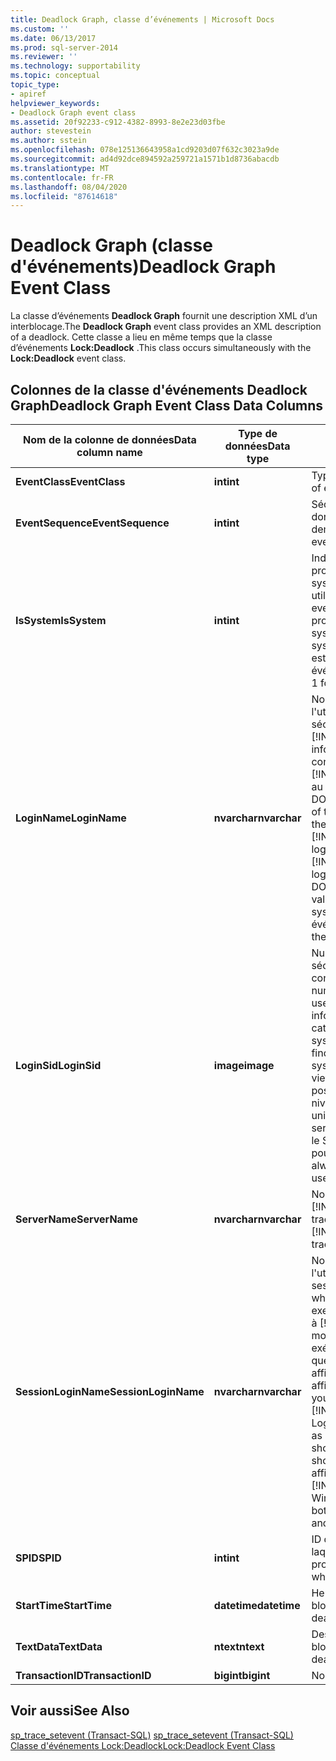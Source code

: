 ```yaml
---
title: Deadlock Graph, classe d’événements | Microsoft Docs
ms.custom: ''
ms.date: 06/13/2017
ms.prod: sql-server-2014
ms.reviewer: ''
ms.technology: supportability
ms.topic: conceptual
topic_type:
- apiref
helpviewer_keywords:
- Deadlock Graph event class
ms.assetid: 20f92233-c912-4382-8993-8e2e23d03fbe
author: stevestein
ms.author: sstein
ms.openlocfilehash: 078e125136643958a1cd9203d07f632c3023a9de
ms.sourcegitcommit: ad4d92dce894592a259721a1571b1d8736abacdb
ms.translationtype: MT
ms.contentlocale: fr-FR
ms.lasthandoff: 08/04/2020
ms.locfileid: "87614618"
---
```

# <a name="deadlock-graph-event-class"></a><span data-ttu-id="316a1-102">Deadlock Graph (classe d'événements)</span><span class="sxs-lookup"><span data-stu-id="316a1-102">Deadlock Graph Event Class</span></span>
  <span data-ttu-id="316a1-103">La classe d’événements **Deadlock Graph** fournit une description XML d’un interblocage.</span><span class="sxs-lookup"><span data-stu-id="316a1-103">The **Deadlock Graph** event class provides an XML description of a deadlock.</span></span> <span data-ttu-id="316a1-104">Cette classe a lieu en même temps que la classe d’événements **Lock:Deadlock** .</span><span class="sxs-lookup"><span data-stu-id="316a1-104">This class occurs simultaneously with the **Lock:Deadlock** event class.</span></span>  
  
## <a name="deadlock-graph-event-class-data-columns"></a><span data-ttu-id="316a1-105">Colonnes de la classe d'événements Deadlock Graph</span><span class="sxs-lookup"><span data-stu-id="316a1-105">Deadlock Graph Event Class Data Columns</span></span>  
  
|<span data-ttu-id="316a1-106">Nom de la colonne de données</span><span class="sxs-lookup"><span data-stu-id="316a1-106">Data column name</span></span>|<span data-ttu-id="316a1-107">Type de données</span><span class="sxs-lookup"><span data-stu-id="316a1-107">Data type</span></span>|<span data-ttu-id="316a1-108">Description</span><span class="sxs-lookup"><span data-stu-id="316a1-108">Description</span></span>|<span data-ttu-id="316a1-109">ID de la colonne</span><span class="sxs-lookup"><span data-stu-id="316a1-109">Column ID</span></span>|<span data-ttu-id="316a1-110">Filtrable</span><span class="sxs-lookup"><span data-stu-id="316a1-110">Filterable</span></span>|  
|----------------------|---------------|-----------------|---------------|----------------|  
|<span data-ttu-id="316a1-111">**EventClass**</span><span class="sxs-lookup"><span data-stu-id="316a1-111">**EventClass**</span></span>|<span data-ttu-id="316a1-112">**int**</span><span class="sxs-lookup"><span data-stu-id="316a1-112">**int**</span></span>|<span data-ttu-id="316a1-113">Type d’événement = 148.</span><span class="sxs-lookup"><span data-stu-id="316a1-113">Type of event = 148.</span></span>|<span data-ttu-id="316a1-114">27</span><span class="sxs-lookup"><span data-stu-id="316a1-114">27</span></span>|<span data-ttu-id="316a1-115">Non</span><span class="sxs-lookup"><span data-stu-id="316a1-115">No</span></span>|  
|<span data-ttu-id="316a1-116">**EventSequence**</span><span class="sxs-lookup"><span data-stu-id="316a1-116">**EventSequence**</span></span>|<span data-ttu-id="316a1-117">**int**</span><span class="sxs-lookup"><span data-stu-id="316a1-117">**int**</span></span>|<span data-ttu-id="316a1-118">Séquence d'un événement donné au sein de la demande.</span><span class="sxs-lookup"><span data-stu-id="316a1-118">Sequence of a given event within the request.</span></span>|<span data-ttu-id="316a1-119">51</span><span class="sxs-lookup"><span data-stu-id="316a1-119">51</span></span>|<span data-ttu-id="316a1-120">Non</span><span class="sxs-lookup"><span data-stu-id="316a1-120">No</span></span>|  
|<span data-ttu-id="316a1-121">**IsSystem**</span><span class="sxs-lookup"><span data-stu-id="316a1-121">**IsSystem**</span></span>|<span data-ttu-id="316a1-122">**int**</span><span class="sxs-lookup"><span data-stu-id="316a1-122">**int**</span></span>|<span data-ttu-id="316a1-123">Indique si l'événement s'est produit sur un processus système ou sur un processus utilisateur.</span><span class="sxs-lookup"><span data-stu-id="316a1-123">Indicates whether the event occurred on a system process or a user process.</span></span> <span data-ttu-id="316a1-124">1 = système, 0 = utilisateur.</span><span class="sxs-lookup"><span data-stu-id="316a1-124">1 = system, 0 = user.</span></span> <span data-ttu-id="316a1-125">Cette valeur est toujours égale à 1 pour cet événement.</span><span class="sxs-lookup"><span data-stu-id="316a1-125">This value is always 1 for this event.</span></span>|<span data-ttu-id="316a1-126">60</span><span class="sxs-lookup"><span data-stu-id="316a1-126">60</span></span>|<span data-ttu-id="316a1-127">Oui</span><span class="sxs-lookup"><span data-stu-id="316a1-127">Yes</span></span>|  
|<span data-ttu-id="316a1-128">**LoginName**</span><span class="sxs-lookup"><span data-stu-id="316a1-128">**LoginName**</span></span>|<span data-ttu-id="316a1-129">**nvarchar**</span><span class="sxs-lookup"><span data-stu-id="316a1-129">**nvarchar**</span></span>|<span data-ttu-id="316a1-130">Nom de la connexion de l'utilisateur (soit la connexion de sécurité [!INCLUDE[msCoName](../../includes/msconame-md.md)] [!INCLUDE[ssNoVersion](../../includes/ssnoversion-md.md)], soit les informations d’identification de connexion [!INCLUDE[msCoName](../../includes/msconame-md.md)] Windows au format DOMAINE\nom_utilisateur).</span><span class="sxs-lookup"><span data-stu-id="316a1-130">Name of the login of the user (either the [!INCLUDE[msCoName](../../includes/msconame-md.md)] [!INCLUDE[ssNoVersion](../../includes/ssnoversion-md.md)] security login or the [!INCLUDE[msCoName](../../includes/msconame-md.md)] Windows login credentials in the form of DOMAIN\username).</span></span> <span data-ttu-id="316a1-131">Cette valeur est toujours l'utilisateur du système pour cet événement.</span><span class="sxs-lookup"><span data-stu-id="316a1-131">This value is always the system user for this event.</span></span>|<span data-ttu-id="316a1-132">11</span><span class="sxs-lookup"><span data-stu-id="316a1-132">11</span></span>|<span data-ttu-id="316a1-133">Oui</span><span class="sxs-lookup"><span data-stu-id="316a1-133">Yes</span></span>|  
|<span data-ttu-id="316a1-134">**LoginSid**</span><span class="sxs-lookup"><span data-stu-id="316a1-134">**LoginSid**</span></span>|<span data-ttu-id="316a1-135">**image**</span><span class="sxs-lookup"><span data-stu-id="316a1-135">**image**</span></span>|<span data-ttu-id="316a1-136">Numéro d'identification de sécurité (SID) de l'utilisateur connecté.</span><span class="sxs-lookup"><span data-stu-id="316a1-136">Security identification number (SID) of the logged-in user.</span></span> <span data-ttu-id="316a1-137">Vous pouvez trouver ces informations dans l'affichage catalogue sys.server_principals.</span><span class="sxs-lookup"><span data-stu-id="316a1-137">You can find this information in the sys.server_principals catalog view.</span></span> <span data-ttu-id="316a1-138">Chaque connexion possède un SID unique au niveau du serveur.</span><span class="sxs-lookup"><span data-stu-id="316a1-138">Each SID is unique for each login in the server.</span></span> <span data-ttu-id="316a1-139">Cette valeur est toujours le SID de l'utilisateur du système pour cet événement.</span><span class="sxs-lookup"><span data-stu-id="316a1-139">This value is always the SID of the system user for this event.</span></span>|<span data-ttu-id="316a1-140">41</span><span class="sxs-lookup"><span data-stu-id="316a1-140">41</span></span>|<span data-ttu-id="316a1-141">Oui</span><span class="sxs-lookup"><span data-stu-id="316a1-141">Yes</span></span>|  
|<span data-ttu-id="316a1-142">**ServerName**</span><span class="sxs-lookup"><span data-stu-id="316a1-142">**ServerName**</span></span>|<span data-ttu-id="316a1-143">**nvarchar**</span><span class="sxs-lookup"><span data-stu-id="316a1-143">**nvarchar**</span></span>|<span data-ttu-id="316a1-144">Nom de l'instance [!INCLUDE[ssNoVersion](../../includes/ssnoversion-md.md)] tracée.</span><span class="sxs-lookup"><span data-stu-id="316a1-144">Name of the instance of [!INCLUDE[ssNoVersion](../../includes/ssnoversion-md.md)] being traced.</span></span>|<span data-ttu-id="316a1-145">26</span><span class="sxs-lookup"><span data-stu-id="316a1-145">26</span></span>|<span data-ttu-id="316a1-146">Non</span><span class="sxs-lookup"><span data-stu-id="316a1-146">No</span></span>|  
|<span data-ttu-id="316a1-147">**SessionLoginName**</span><span class="sxs-lookup"><span data-stu-id="316a1-147">**SessionLoginName**</span></span>|<span data-ttu-id="316a1-148">**nvarchar**</span><span class="sxs-lookup"><span data-stu-id="316a1-148">**nvarchar**</span></span>|<span data-ttu-id="316a1-149">Nom de connexion de l'utilisateur à l'origine de la session.</span><span class="sxs-lookup"><span data-stu-id="316a1-149">Login name of the user who originated the session.</span></span> <span data-ttu-id="316a1-150">Par exemple, si vous vous connectez à [!INCLUDE[ssNoVersion](../../includes/ssnoversion-md.md)] au moyen de Login1 et que vous exécutez une commande en tant que Login2, **SessionLoginName** affiche Login1 et **LoginName** affiche Login2.</span><span class="sxs-lookup"><span data-stu-id="316a1-150">For example, if you connect to [!INCLUDE[ssNoVersion](../../includes/ssnoversion-md.md)] using Login1 and execute a statement as Login2, **SessionLoginName** shows Login1 and **LoginName** shows Login2.</span></span> <span data-ttu-id="316a1-151">Cette colonne affiche à la fois les connexions [!INCLUDE[ssNoVersion](../../includes/ssnoversion-md.md)] et Windows.</span><span class="sxs-lookup"><span data-stu-id="316a1-151">This column displays both [!INCLUDE[ssNoVersion](../../includes/ssnoversion-md.md)] and Windows logins.</span></span>|<span data-ttu-id="316a1-152">64</span><span class="sxs-lookup"><span data-stu-id="316a1-152">64</span></span>|<span data-ttu-id="316a1-153">Oui</span><span class="sxs-lookup"><span data-stu-id="316a1-153">Yes</span></span>|  
|<span data-ttu-id="316a1-154">**SPID**</span><span class="sxs-lookup"><span data-stu-id="316a1-154">**SPID**</span></span>|<span data-ttu-id="316a1-155">**int**</span><span class="sxs-lookup"><span data-stu-id="316a1-155">**int**</span></span>|<span data-ttu-id="316a1-156">ID de la session au cours de laquelle l'événement s'est produit.</span><span class="sxs-lookup"><span data-stu-id="316a1-156">ID of the session on which the event occurred.</span></span>|<span data-ttu-id="316a1-157">12</span><span class="sxs-lookup"><span data-stu-id="316a1-157">12</span></span>|<span data-ttu-id="316a1-158">Oui</span><span class="sxs-lookup"><span data-stu-id="316a1-158">Yes</span></span>|  
|<span data-ttu-id="316a1-159">**StartTime**</span><span class="sxs-lookup"><span data-stu-id="316a1-159">**StartTime**</span></span>|<span data-ttu-id="316a1-160">**datetime**</span><span class="sxs-lookup"><span data-stu-id="316a1-160">**datetime**</span></span>|<span data-ttu-id="316a1-161">Heure de détection du blocage.</span><span class="sxs-lookup"><span data-stu-id="316a1-161">Time at which the deadlock was detected.</span></span>|<span data-ttu-id="316a1-162">14</span><span class="sxs-lookup"><span data-stu-id="316a1-162">14</span></span>|<span data-ttu-id="316a1-163">Oui</span><span class="sxs-lookup"><span data-stu-id="316a1-163">Yes</span></span>|  
|<span data-ttu-id="316a1-164">**TextData**</span><span class="sxs-lookup"><span data-stu-id="316a1-164">**TextData**</span></span>|<span data-ttu-id="316a1-165">**ntext**</span><span class="sxs-lookup"><span data-stu-id="316a1-165">**ntext**</span></span>|<span data-ttu-id="316a1-166">Description XML du blocage.</span><span class="sxs-lookup"><span data-stu-id="316a1-166">XML description of the deadlock.</span></span>|<span data-ttu-id="316a1-167">1</span><span class="sxs-lookup"><span data-stu-id="316a1-167">1</span></span>|<span data-ttu-id="316a1-168">Oui</span><span class="sxs-lookup"><span data-stu-id="316a1-168">Yes</span></span>|  
|<span data-ttu-id="316a1-169">**TransactionID**</span><span class="sxs-lookup"><span data-stu-id="316a1-169">**TransactionID**</span></span>|<span data-ttu-id="316a1-170">**bigint**</span><span class="sxs-lookup"><span data-stu-id="316a1-170">**bigint**</span></span>|<span data-ttu-id="316a1-171">Non utilisé.</span><span class="sxs-lookup"><span data-stu-id="316a1-171">Not used.</span></span>|<span data-ttu-id="316a1-172">4</span><span class="sxs-lookup"><span data-stu-id="316a1-172">4</span></span>|<span data-ttu-id="316a1-173">Oui</span><span class="sxs-lookup"><span data-stu-id="316a1-173">Yes</span></span>|  
  
## <a name="see-also"></a><span data-ttu-id="316a1-174">Voir aussi</span><span class="sxs-lookup"><span data-stu-id="316a1-174">See Also</span></span>  
 <span data-ttu-id="316a1-175">[sp_trace_setevent &#40;Transact-SQL&#41;](/sql/relational-databases/system-stored-procedures/sp-trace-setevent-transact-sql) </span><span class="sxs-lookup"><span data-stu-id="316a1-175">[sp_trace_setevent &#40;Transact-SQL&#41;](/sql/relational-databases/system-stored-procedures/sp-trace-setevent-transact-sql) </span></span>  
 [<span data-ttu-id="316a1-176">Classe d'événements Lock:Deadlock</span><span class="sxs-lookup"><span data-stu-id="316a1-176">Lock:Deadlock Event Class</span></span>](lock-deadlock-event-class.md)  
  
  

